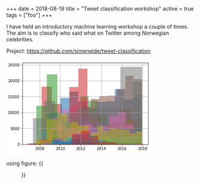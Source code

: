 +++
date = 2018-08-19
title = "Tweet classification workshop"
active = true
tags = ["foo"]
+++


I have held an introductory machine learning workshop a couple of times.
The aim is to classify who said what on Twitter among Norwegian celebrities.

Project:
https://github.com/simeneide/tweet-classification

![](tweet-classification-98c823a6.png)


using figure:
{{<figure src="tweet-classification-98c823a6.png">}}
